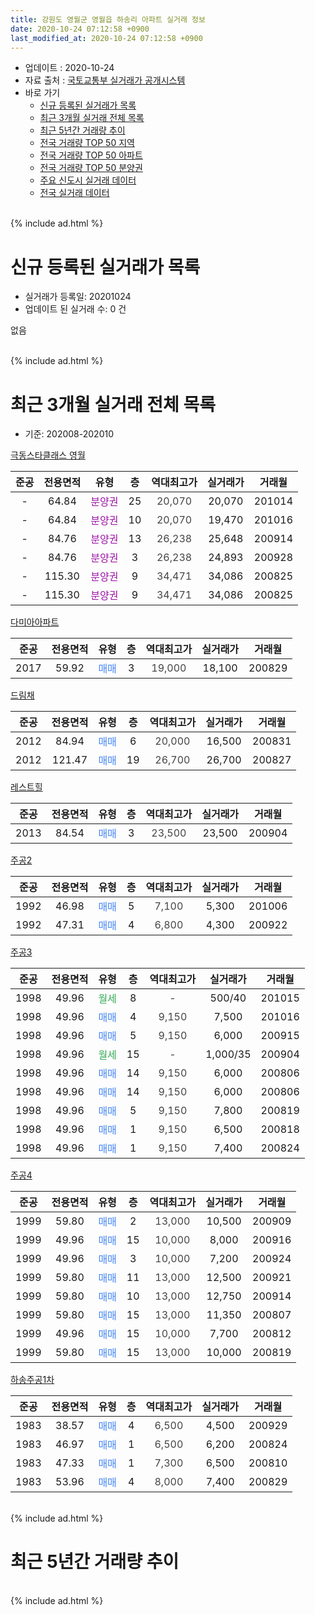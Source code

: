 ```yaml
---
title: 강원도 영월군 영월읍 하송리 아파트 실거래 정보
date: 2020-10-24 07:12:58 +0900
last_modified_at: 2020-10-24 07:12:58 +0900
---
```


* 업데이트 : 2020-10-24
* 자료 출처 : [국토교통부 실거래가 공개시스템](http://rt.molit.go.kr)
* 바로 가기
    * [신규 등록된 실거래가 목록](#신규-등록된-실거래가-목록)
    * [최근 3개월 실거래 전체 목록](#최근-3개월-실거래-전체-목록)
    * [최근 5년간 거래량 추이](#최근-5년간-거래량-추이)
    * [전국 거래량 TOP 50 지역](https://inasie.github.io/apt-trade-info/최근-3개월-전국에서-가장-거래가-많이-발생한-지역)
    * [전국 거래량 TOP 50 아파트](https://inasie.github.io/apt-trade-info/최근-3개월-전국에서-가장-거래가-많이-발생한-아파트)
    * [전국 거래량 TOP 50 분양권](https://inasie.github.io/apt-trade-info/최근-3개월-전국에서-가장-거래가-많이-발생한-분양권)
    * [주요 신도시 실거래 데이터](https://inasie.github.io/apt-trade-info/주요-신도시)
    * [전국 실거래 데이터](https://inasie.github.io/apt-trade-info/전국)
<br>
{% include ad.html %}
<br>

# 신규 등록된 실거래가 목록
* 실거래가 등록일: 20201024
* 업데이트 된 실거래 수: 0 건

없음

<br>
{% include ad.html %}
<br>

# 최근 3개월 실거래 전체 목록
* 기준: 202008-202010


[극동스타클래스 영월](https://search.naver.com/search.naver?query=%EA%B0%95%EC%9B%90%EB%8F%84+%EC%98%81%EC%9B%94%EA%B5%B0+%EC%98%81%EC%9B%94%EC%9D%8D+%ED%95%98%EC%86%A1%EB%A6%AC+%EA%B7%B9%EB%8F%99%EC%8A%A4%ED%83%80%ED%81%B4%EB%9E%98%EC%8A%A4+%EC%98%81%EC%9B%94)

|준공|전용면적|유형|층|역대최고가|실거래가|거래월|
|:---:|:---:|:---:|:---:|:---:|:---:|:---:|
|-|64.84|<span style="color:#9C11A5">분양권</span>|25|<span style="color:#444444">20,070</span>|20,070|201014|
|-|64.84|<span style="color:#9C11A5">분양권</span>|10|<span style="color:#444444">20,070</span>|19,470|201016|
|-|84.76|<span style="color:#9C11A5">분양권</span>|13|<span style="color:#444444">26,238</span>|25,648|200914|
|-|84.76|<span style="color:#9C11A5">분양권</span>|3|<span style="color:#444444">26,238</span>|24,893|200928|
|-|115.30|<span style="color:#9C11A5">분양권</span>|9|<span style="color:#444444">34,471</span>|34,086|200825|
|-|115.30|<span style="color:#9C11A5">분양권</span>|9|<span style="color:#444444">34,471</span>|34,086|200825|

[다미아아파트](https://search.naver.com/search.naver?query=%EA%B0%95%EC%9B%90%EB%8F%84+%EC%98%81%EC%9B%94%EA%B5%B0+%EC%98%81%EC%9B%94%EC%9D%8D+%ED%95%98%EC%86%A1%EB%A6%AC+%EB%8B%A4%EB%AF%B8%EC%95%84%EC%95%84%ED%8C%8C%ED%8A%B8)

|준공|전용면적|유형|층|역대최고가|실거래가|거래월|
|:---:|:---:|:---:|:---:|:---:|:---:|:---:|
|2017|59.92|<span style="color:#4285f3">매매</span>|3|<span style="color:#444444">19,000</span>|18,100|200829|

[드림채](https://search.naver.com/search.naver?query=%EA%B0%95%EC%9B%90%EB%8F%84+%EC%98%81%EC%9B%94%EA%B5%B0+%EC%98%81%EC%9B%94%EC%9D%8D+%ED%95%98%EC%86%A1%EB%A6%AC+%EB%93%9C%EB%A6%BC%EC%B1%84)

|준공|전용면적|유형|층|역대최고가|실거래가|거래월|
|:---:|:---:|:---:|:---:|:---:|:---:|:---:|
|2012|84.94|<span style="color:#4285f3">매매</span>|6|<span style="color:#444444">20,000</span>|16,500|200831|
|2012|121.47|<span style="color:#4285f3">매매</span>|19|<span style="color:#444444">26,700</span>|26,700|200827|

[레스트힐](https://search.naver.com/search.naver?query=%EA%B0%95%EC%9B%90%EB%8F%84+%EC%98%81%EC%9B%94%EA%B5%B0+%EC%98%81%EC%9B%94%EC%9D%8D+%ED%95%98%EC%86%A1%EB%A6%AC+%EB%A0%88%EC%8A%A4%ED%8A%B8%ED%9E%90)

|준공|전용면적|유형|층|역대최고가|실거래가|거래월|
|:---:|:---:|:---:|:---:|:---:|:---:|:---:|
|2013|84.54|<span style="color:#4285f3">매매</span>|3|<span style="color:#444444">23,500</span>|23,500|200904|

[주공2](https://search.naver.com/search.naver?query=%EA%B0%95%EC%9B%90%EB%8F%84+%EC%98%81%EC%9B%94%EA%B5%B0+%EC%98%81%EC%9B%94%EC%9D%8D+%ED%95%98%EC%86%A1%EB%A6%AC+%EC%A3%BC%EA%B3%B52)

|준공|전용면적|유형|층|역대최고가|실거래가|거래월|
|:---:|:---:|:---:|:---:|:---:|:---:|:---:|
|1992|46.98|<span style="color:#4285f3">매매</span>|5|<span style="color:#444444">7,100</span>|5,300|201006|
|1992|47.31|<span style="color:#4285f3">매매</span>|4|<span style="color:#444444">6,800</span>|4,300|200922|

[주공3](https://search.naver.com/search.naver?query=%EA%B0%95%EC%9B%90%EB%8F%84+%EC%98%81%EC%9B%94%EA%B5%B0+%EC%98%81%EC%9B%94%EC%9D%8D+%ED%95%98%EC%86%A1%EB%A6%AC+%EC%A3%BC%EA%B3%B53)

|준공|전용면적|유형|층|역대최고가|실거래가|거래월|
|:---:|:---:|:---:|:---:|:---:|:---:|:---:|
|1998|49.96|<span style="color:#34a853">월세</span>|8|<span style="color:#444444">-</span>|500/40|201015|
|1998|49.96|<span style="color:#4285f3">매매</span>|4|<span style="color:#444444">9,150</span>|7,500|201016|
|1998|49.96|<span style="color:#4285f3">매매</span>|5|<span style="color:#444444">9,150</span>|6,000|200915|
|1998|49.96|<span style="color:#34a853">월세</span>|15|<span style="color:#444444">-</span>|1,000/35|200904|
|1998|49.96|<span style="color:#4285f3">매매</span>|14|<span style="color:#444444">9,150</span>|6,000|200806|
|1998|49.96|<span style="color:#4285f3">매매</span>|14|<span style="color:#444444">9,150</span>|6,000|200806|
|1998|49.96|<span style="color:#4285f3">매매</span>|5|<span style="color:#444444">9,150</span>|7,800|200819|
|1998|49.96|<span style="color:#4285f3">매매</span>|1|<span style="color:#444444">9,150</span>|6,500|200818|
|1998|49.96|<span style="color:#4285f3">매매</span>|1|<span style="color:#444444">9,150</span>|7,400|200824|

[주공4](https://search.naver.com/search.naver?query=%EA%B0%95%EC%9B%90%EB%8F%84+%EC%98%81%EC%9B%94%EA%B5%B0+%EC%98%81%EC%9B%94%EC%9D%8D+%ED%95%98%EC%86%A1%EB%A6%AC+%EC%A3%BC%EA%B3%B54)

|준공|전용면적|유형|층|역대최고가|실거래가|거래월|
|:---:|:---:|:---:|:---:|:---:|:---:|:---:|
|1999|59.80|<span style="color:#4285f3">매매</span>|2|<span style="color:#444444">13,000</span>|10,500|200909|
|1999|49.96|<span style="color:#4285f3">매매</span>|15|<span style="color:#444444">10,000</span>|8,000|200916|
|1999|49.96|<span style="color:#4285f3">매매</span>|3|<span style="color:#444444">10,000</span>|7,200|200924|
|1999|59.80|<span style="color:#4285f3">매매</span>|11|<span style="color:#444444">13,000</span>|12,500|200921|
|1999|59.80|<span style="color:#4285f3">매매</span>|10|<span style="color:#444444">13,000</span>|12,750|200914|
|1999|59.80|<span style="color:#4285f3">매매</span>|15|<span style="color:#444444">13,000</span>|11,350|200807|
|1999|49.96|<span style="color:#4285f3">매매</span>|15|<span style="color:#444444">10,000</span>|7,700|200812|
|1999|59.80|<span style="color:#4285f3">매매</span>|15|<span style="color:#444444">13,000</span>|10,000|200819|

[하송주공1차](https://search.naver.com/search.naver?query=%EA%B0%95%EC%9B%90%EB%8F%84+%EC%98%81%EC%9B%94%EA%B5%B0+%EC%98%81%EC%9B%94%EC%9D%8D+%ED%95%98%EC%86%A1%EB%A6%AC+%ED%95%98%EC%86%A1%EC%A3%BC%EA%B3%B51%EC%B0%A8)

|준공|전용면적|유형|층|역대최고가|실거래가|거래월|
|:---:|:---:|:---:|:---:|:---:|:---:|:---:|
|1983|38.57|<span style="color:#4285f3">매매</span>|4|<span style="color:#444444">6,500</span>|4,500|200929|
|1983|46.97|<span style="color:#4285f3">매매</span>|1|<span style="color:#444444">6,500</span>|6,200|200824|
|1983|47.33|<span style="color:#4285f3">매매</span>|1|<span style="color:#444444">7,300</span>|6,500|200810|
|1983|53.96|<span style="color:#4285f3">매매</span>|4|<span style="color:#444444">8,000</span>|7,400|200829|


<br>
{% include ad.html %}
<br>

# 최근 5년간 거래량 추이


<div style="width:100%;">
    <canvas id="deal_progress" height="200"></canvas>
</div>

<script>
new Chart(document.getElementById("deal_progress"), {
    type: 'line',
    data: {
        labels: ['201510','201511','201512','201601','201602','201603','201604','201605','201606','201607','201608','201609','201610','201611','201612','201701','201702','201703','201704','201705','201706','201707','201708','201709','201710','201711','201712','201801','201802','201803','201804','201805','201806','201807','201808','201809','201810','201811','201812','201901','201902','201903','201904','201905','201906','201907','201908','201909','201910','201911','201912','202001','202002','202003','202004','202005','202006','202007','202008','202009','202010'],
        datasets: [{
            label: '매매',
            pointRadius: 1,
            data: [6, 11, 7, 8, 13, 9, 7, 14, 14, 6, 7, 16, 10, 11, 11, 8, 12, 7, 8, 3, 10, 6, 6, 13, 12, 14, 7, 10, 12, 10, 6, 12, 10, 9, 5, 8, 8, 5, 9, 11, 11, 8, 4, 7, 2, 8, 6, 10, 13, 7, 6, 9, 13, 9, 3, 8, 8, 11, 16, 11, 4],
            borderColor: "rgba(255, 201, 14, 1)",
            backgroundColor: "rgba(255, 201, 14, 0.5)",
            fill: false,
            lineTension: 0
        },{
            label: '전월세',
            pointRadius: 1,
            data: [3, 1, 4, 2, 3, 4, 1, 7, 1, 2, 4, 1, 5, 4, 4, 4, 8, 3, 2, 4, 0, 4, 2, 1, 6, 5, 6, 7, 5, 4, 2, 1, 2, 5, 3, 3, 6, 4, 0, 5, 4, 5, 5, 2, 4, 2, 5, 4, 2, 5, 2, 4, 4, 4, 3, 3, 0, 4, 0, 1, 1],
            borderColor: "rgba(0, 141, 185, 1)",
            backgroundColor: "rgba(0, 141, 185, 0.5)",
            fill: false,
            lineTension: 0
        }
        ]
    },
    options: {
        responsive: true,
        title: {
            display: false
        },
        tooltips: {
            mode: 'index',
            intersect: false
        },
        hover: {
            mode: 'nearest',
            intersect: true
        },
        scales: {
            xAxes: [{
                display: true,
                scaleLabel: {
                    display: true,
                    labelString: '년/월'
                }
            }],
            yAxes: [{
                display: true,
                ticks: {
                    suggestedMin: 0,
                },
                scaleLabel: {
                    display: true,
                    labelString: '실거래 수'
                }
            }]
        }
    }
});

</script>


<br>
{% include ad.html %}
<br>

